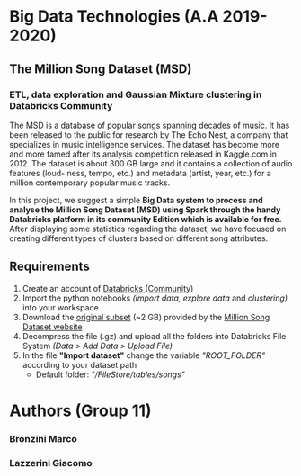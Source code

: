 # Big Data Technologies (A.A 2019-2020)
## The Million Song Dataset (MSD)
### ETL, data exploration and Gaussian Mixture clustering in Databricks Community
The MSD is a database of popular songs spanning decades of music. It has been released to the public for research by The Echo Nest, a company that specializes in music intelligence services. The dataset has become more and more famed after its analysis competition released in Kaggle.com in 2012. 
The dataset is about 300 GB large and it contains a collection of audio features (loud- ness, tempo, etc.) and metadata (artist, year, etc.) for a million contemporary popular music tracks.

In this project, we suggest a simple **Big Data system to process and analyse the Million Song Dataset (MSD) using Spark through the handy Databricks platform in its community Edition which is available for free.** After displaying some statistics regarding the dataset, we have focused on creating different types of clusters based on different song attributes.

## Requirements
1. Create an account of [Databricks (Community)](https://community.cloud.databricks.com/)
2. Import the python notebooks *(import data, explore data* and *clustering)* into your workspace
3. Download the [original subset](http://static.echonest.com/millionsongsubset_full.tar.gz) (~2 GB) provided by the [Million Song Dataset website](http://millionsongdataset.com/)
4. Decompress the file (.gz) and upload all the folders into Databricks File System *(Data > Add Data > Upload File)*
5. In the file **"Import dataset"** change the variable *"ROOT_FOLDER"* according to your dataset path 
    - Default folder: *"/FileStore/tables/songs"*

# Authors (Group 11)
### Bronzini Marco
### Lazzerini Giacomo

